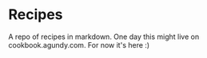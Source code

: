 # Recipes

A repo of recipes in markdown. One day this might live on cookbook.agundy.com.
For now it's here :)
